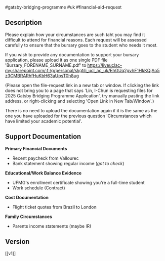 #gatsby-bridging-programme #uk #financial-aid-request
## Description

Please explain how your circumstances are such taht you may find it difficult to attend for financial reasons. Each request will be assessed carefully to ensure that the bursary goes to the student who needs it most.

If you wish to provide any documentation to support your bursary application, please upload it as one single PDF file 'Bursary_FORENAME_SURNAME.pdf' to https://liveuclac-my.sharepoint.com/:f:/g/personal/skgtili_ucl_ac_uk/EhGUq2gvhF1HkKQjAo5z3CMBRARhfHuKbH63aUpsT0h8ug

(Please open the file-request link in a new tab or window. If clicking the link does not bring you to a page that says 'Lin, I-Chun is requesting files for 2025 Gatsby Bridging Programme Application', try manually pasting the link address, or right-clicking and selecting 'Open Link in New Tab/Window'.)

There is no need to upload the documentation again if it is the same as the one you have uploaded for the previous question 'Circumstances which have limited your academic potential'.


## Support Documentation

**Primary Financial Documents**

- Recent paycheck from Vallourec
- Bank statement showing regular income (*got to check*)

**Educational/Work Balance Evidence**

- UFMG's enrollment certificate showing you're a full-time student
- Work schedule (Contract)

**Cost Documentation**

- Flight ticket quotes from Brazil to London

**Family Circumstances**

- Parents income statements (maybe IR)


## Version

[[v1]]
